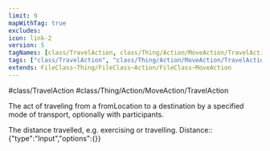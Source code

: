 ```yaml
---
limit: 9
mapWithTag: true
excludes:
icon: link-2
version: 5
tagNames: [class/TravelAction, class/Thing/Action/MoveAction/TravelAction, schema-org/TravelAction]
tags: ["class/TravelAction", "class/Thing/Action/MoveAction/TravelAction"]
extends: FileClass~Thing/FileClass~Action/FileClass~MoveAction
---
```


#class/TravelAction
#class/Thing/Action/MoveAction/TravelAction


The act of traveling from a fromLocation to a destination by a specified mode of transport, optionally with participants.


The distance travelled, e.g. exercising or travelling.
Distance:: {"type":"Input","options":{}}
